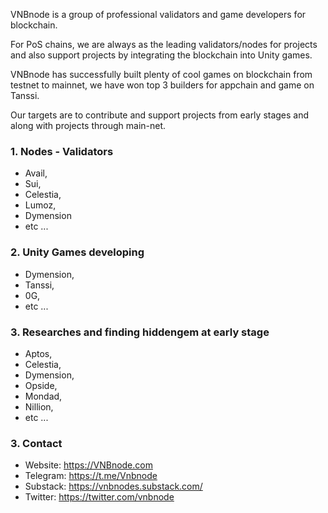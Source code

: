 VNBnode is a group of professional validators and game developers for blockchain.

For PoS chains, we are always as the leading validators/nodes for projects and also support projects by integrating the blockchain into Unity games.

VNBnode has successfully built plenty of cool games on blockchain from testnet to mainnet, we have won top 3 builders for appchain and game on Tanssi.

Our targets are to contribute and support projects from early stages and along with projects through main-net.

### 1. Nodes - Validators
* Avail,
* Sui,
* Celestia,
* Lumoz,
* Dymension
* etc ...
### 2. Unity Games developing
* Dymension,
* Tanssi,
* 0G,
* etc ...
### 3. Researches and finding hiddengem at early stage
* Aptos,
* Celestia,
* Dymension,
* Opside,
* Mondad,
* Nillion,
* etc ...
### 3. Contact
* Website: https://VNBnode.com
* Telegram: https://t.me/Vnbnode
* Substack: https://vnbnodes.substack.com/
* Twitter: https://twitter.com/vnbnode

